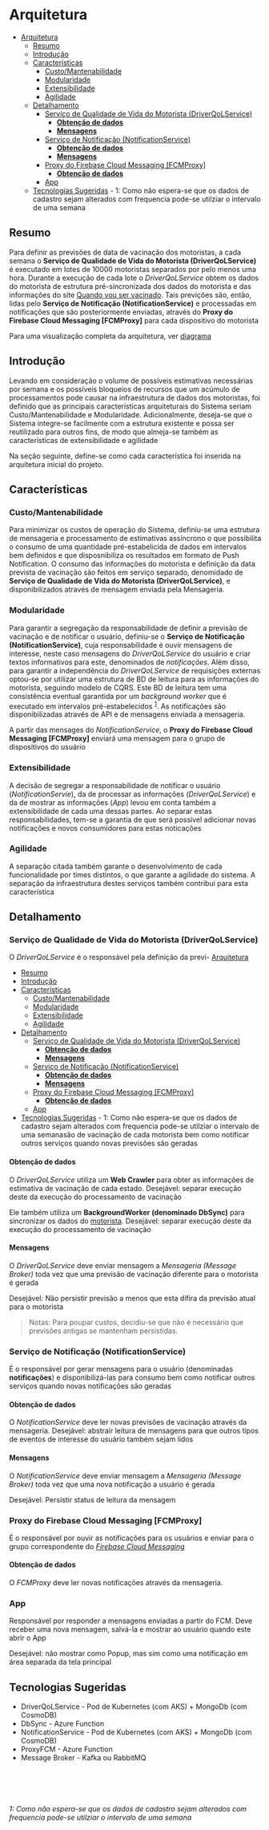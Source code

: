 # Arquitetura
- [Arquitetura](#arquitetura)
  - [Resumo](#resumo)
  - [Introdução](#introdução)
  - [Características](#características)
    - [Custo/Mantenabilidade](#customantenabilidade)
    - [Modularidade](#modularidade)
    - [Extensibilidade](#extensibilidade)
    - [Agilidade](#agilidade)
  - [Detalhamento](#detalhamento)
    - [Serviço de Qualidade de Vida do Motorista (DriverQoLService)](#serviço-de-qualidade-de-vida-do-motorista-driverqolservice)
      - [**Obtenção de dados**](#obtenção-de-dados)
      - [**Mensagens**](#mensagens)
    - [Serviço de Notificação (NotificationService)](#serviço-de-notificação-notificationservice)
      - [**Obtenção de dados**](#obtenção-de-dados-1)
      - [**Mensagens**](#mensagens-1)
    - [Proxy do Firebase Cloud Messaging [FCMProxy]](#proxy-do-firebase-cloud-messaging-fcmproxy)
      - [**Obtenção de dados**](#obtenção-de-dados-2)
    - [App](#app)
  - [Tecnologias Sugeridas](#tecnologias-sugeridas)
          - [<a name="note-1">1</a>:  Como não espera-se que os dados de cadastro sejam alterados com frequencia pode-se utilziar o intervalo de uma semana](#1--como-não-espera-se-que-os-dados-de-cadastro-sejam-alterados-com-frequencia-pode-se-utilziar-o-intervalo-de-uma-semana)

## Resumo

Para definir as previsões de data de vacinação dos motoristas, a cada semana o **Serviço de Qualidade de Vida do Motorista (DriverQoLService)** é executado em lotes de 10000 motoristas separados por pelo menos uma hora. Durante a execução de cada lote o *DriverQoLService* obtem os dados do motorista de estrutura pré-sincronizada dos dados do motorista e das informações do site [Quando vou ser vacinado](https://quandovouservacinado.com/).
Tais previções são, então, lidas pelo  **Serviço de Notificação (NotificationService)** e processadas em notificações que são posteriormente enviadas, através do **Proxy do Firebase Cloud Messaging [FCMProxy]** para cada dispositivo do motorista

Para uma visualização completa da arquitetura, ver [diagrama](diagram.md)

## Introdução

Levando em consideração o volume de possíveis estimativas necessárias por semana e os possíveis bloqueios de recursos que um acúmulo de processamentos pode causar na infraestrutura de dados dos motoristas, foi definido que as principais características arquiteturais do Sistema seriam Custo/Mantenabilidade e Modularidade. Adicionalmente, deseja-se que o Sistema integre-se facilmente com a estrutura existente e possa ser reutilizado para outros fins, de modo que almeja-se também as características de extensibilidade e agilidade

Na seção seguinte, define-se como cada característica foi inserida na arquitetura inicial do projeto.

## Características

### Custo/Mantenabilidade

Para minimizar os custos de operação do Sistema, definiu-se uma estrutura de mensageria e processamento de estimativas assíncrono o que possibilita o consumo de uma quantidade pré-estabelicida de dados em intervalos bem definidos e que disposnibiliza os resultados em formato de Push Notification. 
O consumo das informações do motorista e definição da data prevista de vacinação são feitos em serviço separado, denomidado de **Serviço de Qualidade de Vida do Motorista (DriverQoLService)**, e disponibilizados através de mensagem enviada pela Mensageria.

### Modularidade
Para garantir a segregação da responsabilidade de definir a previsão de vacinação e de notificar o usuário, definiu-se o **Serviço de Notificação (NotificationService)**, cuja responsabilidade é ouvir mensagens de interesse, neste caso mensagens do *DriverQoLService* do usuário e criar textos informativos para este, denominados de *notificações*. 
Além disso, para garantir a independência do *DriverQoLService* de requisições externas optou-se por utilizar uma estrutura de BD de leitura para as informações do motorista, seguindo modelo de CQRS. Este BD de leitura tem uma consistência eventual garantida por um *background worker* que é executado em intervalos pré-estabelecidos <sup>[1](#note-1)</sup>.
As notificações são disponibilizadas através de API e de mensagens enviada a mensageria. 

A partir das mensages do *NotificationService*, o **Proxy do Firebase Cloud Messaging [FCMProxy]** enviará uma mensagem para o grupo de dispositivos do usuário

### Extensibilidade
A decisão de segregar a responsabilidade de notificar o usuário (*NotificationServie*), da de processar as informações (*DriverQoLService*) e da de mostrar as informações (*App*) levou em conta também a extensibilidade de cada uma dessas partes. Ao separar estas responsabilidades, tem-se a garantia de que será possível adicionar novas notificações e novos consumidores para estas noticações

### Agilidade
A separação citada também garante o desenvolvimento de cada funcionalidade por times distintos, o que garante a agilidade do sistema. 
A separação da infraestrutura destes serviços também contribui para esta característica

## Detalhamento

### Serviço de Qualidade de Vida do Motorista (DriverQoLService)

O *DriverQoLService* é o responsável pela definição da previ- [Arquitetura](#arquitetura)
  - [Resumo](#resumo)
  - [Introdução](#introdução)
  - [Características](#características)
    - [Custo/Mantenabilidade](#customantenabilidade)
    - [Modularidade](#modularidade)
    - [Extensibilidade](#extensibilidade)
    - [Agilidade](#agilidade)
  - [Detalhamento](#detalhamento)
    - [Serviço de Qualidade de Vida do Motorista (DriverQoLService)](#serviço-de-qualidade-de-vida-do-motorista-driverqolservice)
      - [**Obtenção de dados**](#obtenção-de-dados)
      - [**Mensagens**](#mensagens)
    - [Serviço de Notificação (NotificationService)](#serviço-de-notificação-notificationservice)
      - [**Obtenção de dados**](#obtenção-de-dados-1)
      - [**Mensagens**](#mensagens-1)
    - [Proxy do Firebase Cloud Messaging [FCMProxy]](#proxy-do-firebase-cloud-messaging-fcmproxy)
      - [**Obtenção de dados**](#obtenção-de-dados-2)
    - [App](#app)
  - [Tecnologias Sugeridas](#tecnologias-sugeridas)
          - [<a name="note-1">1</a>:  Como não espera-se que os dados de cadastro sejam alterados com frequencia pode-se utilziar o intervalo de uma semana](#1--como-não-espera-se-que-os-dados-de-cadastro-sejam-alterados-com-frequencia-pode-se-utilziar-o-intervalo-de-uma-semana)são de vacinação de cada motorista bem como notificar outros serviços quando novas previsões são geradas

#### **Obtenção de dados**
O *DriverQoLService* utiliza um **Web Crawler** para obter as informações de estimativa de vacinação de cada estado. Desejável: separar execução deste da execução do processamento de vacinação

Ele também utiliza um **BackgroundWorker (denominado DbSync)** para sincronizar os dados do [motorista](../api/driver_resources.json). Desejável: separar execução deste da execução do processamento de vacinação

#### **Mensagens**

O *DriverQoLService* deve enviar mensagem a *Mensageria (Message Broker)* toda vez que uma previsão de vacinação diferente para o motorista é gerada

Desejável: Não persistir previsão a menos que esta difira da previsão atual para o motorista

> Notas: Para poupar custos, decidiu-se que não é necessário que previsões antigas se mantenham persistidas. 

### Serviço de Notificação (NotificationService)

É o responsável por gerar mensagens para o usuário (denominadas **notificações**) e disponibilizá-las para consumo bem como notificar outros serviços quando novas notificações são geradas

#### **Obtenção de dados**
O *NotificationService* deve ler novas previsões de vacinação através da mensageria.
Desejável: abstrair leitura de mensagens para que outros tipos de eventos de interesse do usuário também sejam lidos

#### **Mensagens**

O *NotificationService* deve enviar mensagem a *Mensageria (Message Broker)* toda vez que uma nova notificação a usuário é gerada

Desejável: Persistir status de leitura da mensagem

### Proxy do Firebase Cloud Messaging [FCMProxy]

É o responsável por ouvir as notificações para os usuários e enviar para o grupo correspondente do [*Firebase Cloud Messaging*](https://firebase.google.com/docs/cloud-messaging/android/first-message)

#### **Obtenção de dados**
O *FCMProxy* deve ler novas notificações através da mensageria.


### App

Responsável por responder a mensagens enviadas a partir do FCM. Deve receber uma nova mensagem, salvá-la e mostrar ao usuário quando este abrir o App

Desejável: não mostrar como Popup, mas sim como uma notificação em área separada da tela principal


## Tecnologias Sugeridas

- DriverQoLService - Pod de Kubernetes (com AKS) + MongoDb (com CosmoDB)
- DbSync - Azure Function
- NotificationService - Pod de Kubernetes (com AKS) + MongoDb (com CosmoDB)
- ProxyFCM - Azure Function
- Message Broker - Kafka ou RabbitMQ

<br>
<br>
<br>


###### <a name="note-1">1</a>:  Como não espera-se que os dados de cadastro sejam alterados com frequencia pode-se utilziar o intervalo de uma semana
